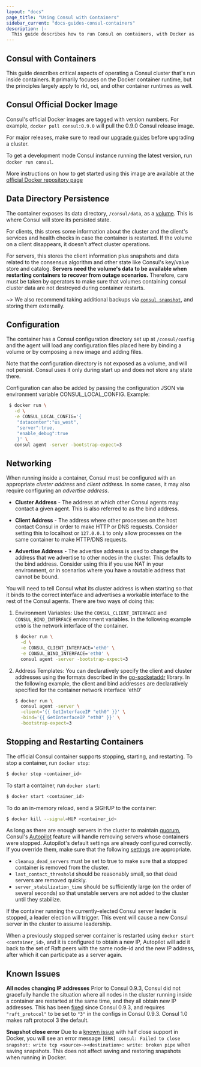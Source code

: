```yaml
---
layout: "docs"
page_title: "Using Consul with Containers"
sidebar_current: "docs-guides-consul-containers"
description: |-
  This guide describes how to run Consul on containers, with Docker as the primary focus. It also describes best practices when running a Consul cluster in production on Docker.
---
```


## Consul with Containers
This guide describes critical aspects of operating a Consul cluster that's run inside containers. It primarily focuses on the Docker container runtime, but the principles largely apply to rkt, oci, and other container runtimes as well.

## Consul Official Docker Image
Consul's official Docker images are tagged with version numbers. For example, `docker pull consul:0.9.0` will pull the 0.9.0 Consul release image.

For major releases, make sure to read our [upgrade guides](/docs/upgrade-specific.html) before upgrading a cluster.

To get a development mode Consul instance running the latest version, run `docker run consul`.

More instructions on how to get started using this image are available at the [official Docker repository page](https://store.docker.com/images/consul)

## Data Directory Persistence

The container exposes its data directory, `/consul/data`, as a [volume](https://docs.docker.com/engine/tutorials/dockervolumes/). This is where Consul will store its persisted state.

For clients, this stores some information about the cluster and the client's services and health checks in case the container is restarted. If the volume on a client disappears, it doesn't affect cluster operations.

For servers, this stores the client information plus snapshots and data related to the consensus algorithm and other state like Consul's key/value store and catalog. **Servers need the volume's data to be available when restarting containers to recover from outage scenarios.** Therefore, care must be taken by operators to make sure that volumes containing consul cluster data are not destroyed during container restarts.

~> We also recommend taking additional backups via [`consul snapshot`](/docs/commands/snapshot.html), and storing them externally.

## Configuration
The container has a Consul configuration directory set up at `/consul/config` and the agent will load any configuration files placed here by binding a volume or by composing a new image and adding files.

Note that the configuration directory is not exposed as a volume, and will not persist. Consul uses it only during start up and does not store any state there.

Configuration can also be added by passing the configuration JSON via environment variable CONSUL_LOCAL_CONFIG. Example:

```sh
 $ docker run \
   -d \
   -e CONSUL_LOCAL_CONFIG='{
    "datacenter":"us_west",
    "server":true,
    "enable_debug":true
    }' \
   consul agent -server -bootstrap-expect=3
```

## Networking
When running inside a container, Consul must be configured with an appropriate _cluster address_ and _client address_. In some cases, it may also require configuring an _advertise address_.

 * **Cluster Address** -  The address at which other Consul agents may contact a given agent. This is also referred to as the bind address.

 * **Client Address** -  The address where other processes on the host contact Consul in order to make HTTP or DNS requests. Consider setting this to localhost or `127.0.0.1` to only allow processes on the same container to make HTTP/DNS requests.

 * **Advertise Address** - The advertise address is used to change the address that we advertise to other nodes in the cluster. This defaults to the bind address. Consider using this if you use NAT in your environment, or in scenarios where you have a routable address that cannot be bound.

You will need to tell Consul what its cluster address is when starting so that it binds to the correct interface and advertises a workable interface to the rest of the Consul agents.  There are two ways of doing this:

1. Environment Variables: Use the `CONSUL_CLIENT_INTERFACE` and `CONSUL_BIND_INTERFACE` environment variables. In the following example `eth0` is the network interface of the container.

    ```sh
    $ docker run \
      -d \
      -e CONSUL_CLIENT_INTERFACE='eth0' \
      -e CONSUL_BIND_INTERFACE='eth0' \
      consul agent -server -bootstrap-expect=3
    ```
2. Address Templates: You can declaratively specify the client and cluster addresses using the formats described in the [go-socketaddr](https://github.com/hashicorp/go-sockaddr) library.
In the following example, the client and bind addresses are declaratively specified for the container network interface 'eth0'

    ```sh
    $ docker run \
      consul agent -server \
      -client='{{ GetInterfaceIP "eth0" }}' \
      -bind='{{ GetInterfaceIP "eth0" }}' \
      -bootstrap-expect=3
    ```

## Stopping and Restarting Containers
The official Consul container supports stopping, starting, and restarting. To stop a container, run `docker stop`:

```sh
$ docker stop <container_id>
```

To start a container, run `docker start`:

```sh
$ docker start <container_id>
```

To do an in-memory reload, send a SIGHUP to the container:

```sh
$ docker kill --signal=HUP <container_id>
```

As long as there are enough servers in the cluster to maintain [quorum](/docs/internals/consensus.html#deployment-table), Consul's [Autopilot](/docs/guides/autopilot.html) feature will handle removing servers whose containers were stopped. Autopilot's default settings are already configured correctly. If you override them, make sure that the following [settings](/docs/agent/options.html#autopilot) are appropriate.

* `cleanup_dead_servers` must be set to true to make sure that a stopped container is removed from the cluster.
* `last_contact_threshold` should be reasonably small, so that dead servers are removed quickly.
* `server_stabilization_time` should be sufficiently large (on the order of several seconds) so that unstable servers are not added to the cluster until they stabilize.

If the container running the currently-elected Consul server leader is stopped, a leader election will trigger. This event will cause a new Consul server in the cluster to assume leadership.

When a previously stopped server container is restarted using `docker start <container_id>`,  and it is configured to obtain a new IP, Autopilot will add it back to the set of Raft peers with the same node-id and the new IP address, after which it can participate as a server again.

## Known Issues
**All nodes changing IP addresses** Prior to Consul 0.9.3, Consul did not gracefully handle the situation where all nodes in the cluster running inside a container are restarted at the same time, and they all obtain new IP addresses. This has been [fixed](https://github.com/hashicorp/consul/issues/1580) since Consul 0.9.3, and requires `"raft_protocol"` to be set to `"3"` in the configs in Consul 0.9.3. Consul 1.0 makes raft protocol 3 the default.

**Snapshot close error** Due to a [known issue](https://github.com/docker/libnetwork/issues/1204) with half close support in Docker, you will see an error message `[ERR] consul: Failed to close snapshot: write tcp <source>-><destination>: write: broken pipe` when saving snapshots. This does not affect saving and restoring snapshots when running in Docker.
